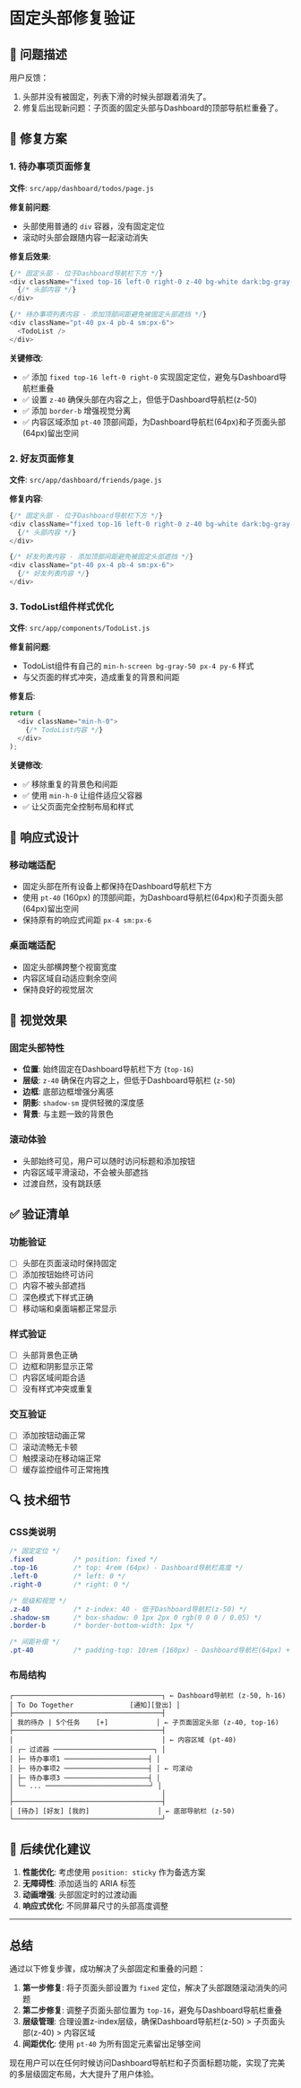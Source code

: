 # 固定头部修复验证

## 🎯 问题描述

用户反馈：
1. 头部并没有被固定，列表下滑的时候头部跟着消失了。
2. 修复后出现新问题：子页面的固定头部与Dashboard的顶部导航栏重叠了。

## 🔧 修复方案

### 1. 待办事项页面修复

**文件**: `src/app/dashboard/todos/page.js`

**修复前问题**:
- 头部使用普通的 `div` 容器，没有固定定位
- 滚动时头部会跟随内容一起滚动消失

**修复后效果**:
```javascript
{/* 固定头部 - 位于Dashboard导航栏下方 */}
<div className="fixed top-16 left-0 right-0 z-40 bg-white dark:bg-gray-800 shadow-sm border-b border-gray-200 dark:border-gray-700">
  {/* 头部内容 */}
</div>

{/* 待办事项列表内容 - 添加顶部间距避免被固定头部遮挡 */}
<div className="pt-40 px-4 pb-4 sm:px-6">
  <TodoList />
</div>
```

**关键修改**:
- ✅ 添加 `fixed top-16 left-0 right-0` 实现固定定位，避免与Dashboard导航栏重叠
- ✅ 设置 `z-40` 确保头部在内容之上，但低于Dashboard导航栏(z-50)
- ✅ 添加 `border-b` 增强视觉分离
- ✅ 内容区域添加 `pt-40` 顶部间距，为Dashboard导航栏(64px)和子页面头部(64px)留出空间

### 2. 好友页面修复

**文件**: `src/app/dashboard/friends/page.js`

**修复内容**:
```javascript
{/* 固定头部 - 位于Dashboard导航栏下方 */}
<div className="fixed top-16 left-0 right-0 z-40 bg-white dark:bg-gray-800 shadow-sm border-b border-gray-200 dark:border-gray-700">
  {/* 头部内容 */}
</div>

{/* 好友列表内容 - 添加顶部间距避免被固定头部遮挡 */}
<div className="pt-40 px-4 pb-4 sm:px-6">
  {/* 好友列表内容 */}
</div>
```

### 3. TodoList组件样式优化

**文件**: `src/app/components/TodoList.js`

**修复前问题**:
- TodoList组件有自己的 `min-h-screen bg-gray-50 px-4 py-6` 样式
- 与父页面的样式冲突，造成重复的背景和间距

**修复后**:
```javascript
return (
  <div className="min-h-0">
    {/* TodoList内容 */}
  </div>
);
```

**关键修改**:
- ✅ 移除重复的背景色和间距
- ✅ 使用 `min-h-0` 让组件适应父容器
- ✅ 让父页面完全控制布局和样式

## 📱 响应式设计

### 移动端适配
- 固定头部在所有设备上都保持在Dashboard导航栏下方
- 使用 `pt-40` (160px) 的顶部间距，为Dashboard导航栏(64px)和子页面头部(64px)留出空间
- 保持原有的响应式间距 `px-4 sm:px-6`

### 桌面端适配
- 固定头部横跨整个视窗宽度
- 内容区域自动适应剩余空间
- 保持良好的视觉层次

## 🎨 视觉效果

### 固定头部特性
- **位置**: 始终固定在Dashboard导航栏下方 (`top-16`)
- **层级**: `z-40` 确保在内容之上，但低于Dashboard导航栏 (`z-50`)
- **边框**: 底部边框增强分离感
- **阴影**: `shadow-sm` 提供轻微的深度感
- **背景**: 与主题一致的背景色

### 滚动体验
- 头部始终可见，用户可以随时访问标题和添加按钮
- 内容区域平滑滚动，不会被头部遮挡
- 过渡自然，没有跳跃感

## ✅ 验证清单

### 功能验证
- [ ] 头部在页面滚动时保持固定
- [ ] 添加按钮始终可访问
- [ ] 内容不被头部遮挡
- [ ] 深色模式下样式正确
- [ ] 移动端和桌面端都正常显示

### 样式验证
- [ ] 头部背景色正确
- [ ] 边框和阴影显示正常
- [ ] 内容区域间距合适
- [ ] 没有样式冲突或重复

### 交互验证
- [ ] 添加按钮动画正常
- [ ] 滚动流畅无卡顿
- [ ] 触摸滚动在移动端正常
- [ ] 缓存监控组件可正常拖拽

## 🔍 技术细节

### CSS类说明
```css
/* 固定定位 */
.fixed          /* position: fixed */
.top-16         /* top: 4rem (64px) - Dashboard导航栏高度 */
.left-0         /* left: 0 */
.right-0        /* right: 0 */

/* 层级和视觉 */
.z-40           /* z-index: 40 - 低于Dashboard导航栏(z-50) */
.shadow-sm      /* box-shadow: 0 1px 2px 0 rgb(0 0 0 / 0.05) */
.border-b       /* border-bottom-width: 1px */

/* 间距补偿 */
.pt-40          /* padding-top: 10rem (160px) - Dashboard导航栏(64px) + 子页面头部(64px) + 额外间距(32px) */
```

### 布局结构
```
┌─────────────────────────────────────┐ ← Dashboard导航栏 (z-50, h-16)
│ To Do Together              [通知][登出] │
├─────────────────────────────────────┤
│ 我的待办 | 5个任务    [+]            │ ← 子页面固定头部 (z-40, top-16)
├─────────────────────────────────────┤
│                                     │ ← 内容区域 (pt-40)
│ ┌─ 过滤器 ─────────────────────────┐ │
│ ├─ 待办事项1 ─────────────────────┤ │
│ ├─ 待办事项2 ─────────────────────┤ │ ← 可滚动
│ ├─ 待办事项3 ─────────────────────┤ │
│ └─ ... ──────────────────────────┘ │
│                                     │
├─────────────────────────────────────┤
│ [待办] [好友] [我的]                 │ ← 底部导航栏 (z-50)
└─────────────────────────────────────┘
```

## 🚀 后续优化建议

1. **性能优化**: 考虑使用 `position: sticky` 作为备选方案
2. **无障碍性**: 添加适当的 ARIA 标签
3. **动画增强**: 头部固定时的过渡动画
4. **响应式优化**: 不同屏幕尺寸的头部高度调整

---

## 总结

通过以下修复步骤，成功解决了头部固定和重叠的问题：

1. **第一步修复**: 将子页面头部设置为 `fixed` 定位，解决了头部跟随滚动消失的问题
2. **第二步修复**: 调整子页面头部位置为 `top-16`，避免与Dashboard导航栏重叠
3. **层级管理**: 合理设置z-index层级，确保Dashboard导航栏(z-50) > 子页面头部(z-40) > 内容区域
4. **间距优化**: 使用 `pt-40` 为所有固定元素留出足够空间

现在用户可以在任何时候访问Dashboard导航栏和子页面标题功能，实现了完美的多层级固定布局，大大提升了用户体验。 